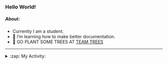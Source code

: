 ### Hello World!

##### About:
- Currently I am a student.
- 🌱 I’m learning how to make better documentation.
- 🌱 GO PLANT SOME TREES AT [TEAM TREES](https://teamtrees.org/)

---
<details>
  <summary>:zap: My Activity:</summary>
  
<!--START_SECTION:waka-->
![Code Time](http://img.shields.io/badge/Code%20Time-1%2C116%20hrs%2014%20mins-blue)

**I'm a Night 🦉** 

```text
🌞 Morning                1422 commits        ██░░░░░░░░░░░░░░░░░░░░░░░   09.30 % 
🌆 Daytime                5313 commits        █████████░░░░░░░░░░░░░░░░   34.74 % 
🌃 Evening                4367 commits        ███████░░░░░░░░░░░░░░░░░░   28.55 % 
🌙 Night                  4193 commits        ███████░░░░░░░░░░░░░░░░░░   27.41 % 
```
📅 **I'm Most Productive on Wednesday** 

```text
Monday                   2303 commits        ████░░░░░░░░░░░░░░░░░░░░░   15.06 % 
Tuesday                  1873 commits        ███░░░░░░░░░░░░░░░░░░░░░░   12.25 % 
Wednesday                3639 commits        ██████░░░░░░░░░░░░░░░░░░░   23.79 % 
Thursday                 1905 commits        ███░░░░░░░░░░░░░░░░░░░░░░   12.46 % 
Friday                   1533 commits        ███░░░░░░░░░░░░░░░░░░░░░░   10.02 % 
Saturday                 1381 commits        ██░░░░░░░░░░░░░░░░░░░░░░░   09.03 % 
Sunday                   2661 commits        ████░░░░░░░░░░░░░░░░░░░░░   17.40 % 
```


📊 **This Week I Spent My Time On** 

```text
🔥 Editors: 
VS Code                  6 hrs 2 mins        █████████████████████████   100.00 % 

🐱‍💻 Projects: 
praise                   4 hrs 7 mins        █████████████████░░░░░░░░   68.21 % 
CSF22                    1 hr 26 mins        ██████░░░░░░░░░░░░░░░░░░░   23.98 % 
os-lab                   25 mins             ██░░░░░░░░░░░░░░░░░░░░░░░   07.00 % 
ai                       2 mins              ░░░░░░░░░░░░░░░░░░░░░░░░░   00.81 % 
```


 Last Updated on 26/04/2023 14:08:00 UTC
<!--END_SECTION:waka-->
</details>
